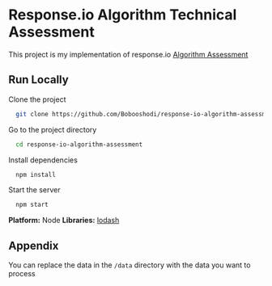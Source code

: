 
# Response.io Algorithm Technical Assessment

This project is my implementation of response.io [Algorithm Assessment](https://respond.notion.site/Task-2-Clean-and-Sort-the-Transactions-e678ce3be1634ae795143979272532ba "Technical Assessment")


## Run Locally

Clone the project

```bash
  git clone https://github.com/Bobooshodi/response-io-algorithm-assessment.git
```

Go to the project directory

```bash
  cd response-io-algorithm-assessment
```

Install dependencies

```bash
  npm install
```

Start the server

```bash
  npm start
```

**Platform:** Node
**Libraries:** [lodash](https://lodash.com/ "lodash")

## Appendix

You can replace the data in the `/data` directory with the data you want to process
